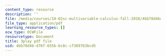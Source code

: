 ```yaml
---
content_type: resource
description: ''
file: /media/courses/18-02sc-multivariable-calculus-fall-2010/4bb78d4bd76f655bbc8ccf389763bcd5_WwBaQCy4jfk.pdf
file_type: application/pdf
learning_resource_types: []
ocw_type: OCWFile
resourcetype: Document
title: 3play pdf file
uid: 4bb78d4b-d76f-655b-bc8c-cf389763bcd5
---
```

